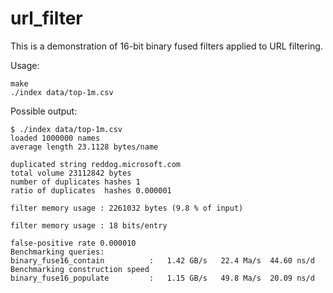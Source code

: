 # url_filter

This is a demonstration of 16-bit binary fused filters applied to URL filtering.

Usage:

```
make
./index data/top-1m.csv 
```

Possible output:

```
$ ./index data/top-1m.csv 
loaded 1000000 names
average length 23.1128 bytes/name

duplicated string reddog.microsoft.com
total volume 23112842 bytes
number of duplicates hashes 1
ratio of duplicates  hashes 0.000001

filter memory usage : 2261032 bytes (9.8 % of input)

filter memory usage : 18 bits/entry

false-positive rate 0.000010
Benchmarking queries:
binary_fuse16_contain          :   1.42 GB/s   22.4 Ma/s  44.60 ns/d 
Benchmarking construction speed
binary_fuse16_populate         :   1.15 GB/s   49.8 Ma/s  20.09 ns/d 
```
